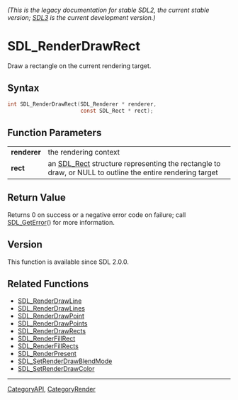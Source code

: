 ###### (This is the legacy documentation for stable SDL2, the current stable version; [SDL3](https://wiki.libsdl.org/SDL3/) is the current development version.)
# SDL_RenderDrawRect

Draw a rectangle on the current rendering target.

## Syntax

```c
int SDL_RenderDrawRect(SDL_Renderer * renderer,
                       const SDL_Rect * rect);

```

## Function Parameters

|                  |                                                                                                                      |
| ---------------- | -------------------------------------------------------------------------------------------------------------------- |
| **renderer**     | the rendering context                                                                                                |
| **rect**         | an [SDL_Rect](SDL_Rect) structure representing the rectangle to draw, or NULL to outline the entire rendering target |

## Return Value

Returns 0 on success or a negative error code on failure; call
[SDL_GetError](SDL_GetError)() for more information.

## Version

This function is available since SDL 2.0.0.

## Related Functions

* [SDL_RenderDrawLine](SDL_RenderDrawLine)
* [SDL_RenderDrawLines](SDL_RenderDrawLines)
* [SDL_RenderDrawPoint](SDL_RenderDrawPoint)
* [SDL_RenderDrawPoints](SDL_RenderDrawPoints)
* [SDL_RenderDrawRects](SDL_RenderDrawRects)
* [SDL_RenderFillRect](SDL_RenderFillRect)
* [SDL_RenderFillRects](SDL_RenderFillRects)
* [SDL_RenderPresent](SDL_RenderPresent)
* [SDL_SetRenderDrawBlendMode](SDL_SetRenderDrawBlendMode)
* [SDL_SetRenderDrawColor](SDL_SetRenderDrawColor)

----
[CategoryAPI](CategoryAPI), [CategoryRender](CategoryRender)


